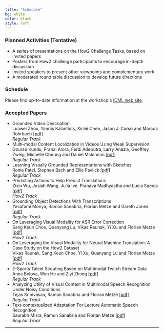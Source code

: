 ```yaml
---
title: "Schedule"
bg: white 
color: black
style: left
---
```


### Planned Activities (Tentative)

- A series of presentations on the How2 Challenge Tasks, based on invited papers
- Posters from How2 challenge participants to encourage in-depth discussion
- Invited speakers to present other viewpoints and complementary work
- A moderated round table discussion to develop future directions



### Schedule

Please find up-to-date information at the workshop's [ICML web site](https://icml.cc/Conferences/2019/Schedule?showEvent=3532).
 

### Accepted Papers

 
 - Grounded Video Description  
   Luowei Zhou, Yannis Kalantidis, Xinlei Chen, Jason J. Corso and Marcus Rohrbach <a href="assets/authors/TH2_paper_2.pdf">[pdf]</a>  
   *Regular Track*
 - Multi-modal Content Localization in Videos Using Weak Supervision  
   Gourab Kundu, Prahal Arora, Ferdi Adeputra, Larry Anazia, Geoffrey Zweig, Michelle Cheung and Daniel Mckinnon  <a href="assets/authors/TH2_paper_3.pdf">[pdf]</a>  
   *Regular Track*
 - Learning Visually Grounded Representations with Sketches  
   Roma Patel, Stephen Bach and Ellie Pavlick  <a href="assets/authors/">[pdf]</a>  
   *Regular Track*
 - Predicting Actions to Help Predict Translations  
   Zixiu Wu, Josiah Wang, Julia Ive, Pranava Madhyastha and Lucia Specia  <a href="assets/authors/TH2_paper_5.pdf">[pdf]</a>  
   *How2 Track*
 - Grounding Object Detections With Transcriptions  
   Yasufumi Moriya, Ramon Sanabria, Florian Metze and Gareth Jones  <a href="assets/authors/">[pdf]</a>  
   *Regular Track*
 - On Leveraging Visual Modality for ASR Error Correction  
   Sang Keun Choe, Quanyang Lu, Vikas Raunak, Yi Xu and Florian Metze  <a href="assets/authors/TH2_paper_7.pdf">[pdf]</a>  
   *How2 Track*
 - On Leveraging the Visual Modality for Neural Machine Translation: A Case Study on the How2 Dataset  
   Vikas Raunak, Sang Keun Choe, Yi Xu, Quanyang Lu and Florian Metze  <a href="assets/authors/TH2_paper_8.pdf">[pdf]</a>  
   *How2 Track*
 - E-Sports Talent Scouting Based on Multimodal Twitch Stream Data  
   Anna Belova, Wen He and Ziyi Zhong  <a href="assets/authors/TH2_paper_10.pdf">[pdf]</a>  
   *Regular Track*
 - Analyzing Utility of Visual Context in Multimodal Speech Recognition Under Noisy Conditions  
   Tejas Srinivasan, Ramon Sanabria and Florian Metze  <a href="assets/authors/">[pdf]</a>  
   *Regular Track*
 - Text-contextualized Adaptation For Lecture Automatic Speech Recognition  
   Saurabh Misra, Ramon Sanabria and Florian Metze  <a href="assets/authors/">[pdf]</a>  
   *Regular Track*

* * *
